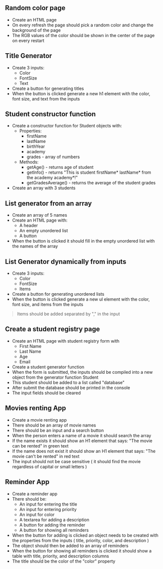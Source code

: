 ## Random color page

* Create an HTML page
* On every refresh the page should pick a random color and change the background of the page
* The RGB values of the color should be shown in the center of the page on every restart

## Title Generator

* Create 3 inputs:
    * Color
    * FontSize
    * Text
* Create a button for generating titles
* When the button is clicked generate a new h1 element with the color, font size, and text from the inputs

## Student constructor function

* Create a constructor function for Student objects with:
    * Properties:
        * firstName
        * lastName
        * birthYear
        * academy
        * grades - array of numbers
    * Methods:
        * getAge() - returns age of student
        * getInfo() - returns "This is student firstName* lastName* from the academy academy*!"
        * getGradesAverage() - returns the average of the student grades
* Create an array with 3 students

## List generator from an array

* Create an array of 5 names
* Create an HTML page with:
    * A header
    * An empty unordered list
    * A button
* When the button is clicked it should fill in the empty unordered list with the names of the array

## List Generator dynamically from inputs

* Create 3 inputs:
    * Color
    * FontSize
    * Items
* Create a button for generating unordered lists
* When the button is clicked generate a new ul element with the color, font size, and items from the inputs

> Items should be added separated by "," in the input

## Create a student registry page

* Create an HTML page with student registry form with
    * First Name
    * Last Name
    * Age
    * Email
* Create a student generator function
* When the form is submitted, the inputs should be compiled into a new object from the generator function Student
* This student should be added to a list called "database"
* After submit the database should be printed in the console
* The input fields should be cleared

## Movies renting App

* Create a movie renting app
* There should be an array of movie names
* There should be an input and a search button
* When the person enters a name of a movie it should search the array
* If the name exists it should show an H1 element that says: "The movie can be rented" in green text
* If the name does not exist it should show an H1 element that says: "The movie can't be rented" in red text
* The input should not be case sensitive ( it should find the movie regardless of capital or small letters )

## Reminder App

* Create a reminder app
* There should be:
    * An input for entering the title
    * An input for entering priority
    * An input for color
    * A textarea for adding a description
    * A button for adding the reminder
    * A button for showing all reminders
* When the button for adding is clicked an object needs to be created with the properties from the inputs ( title,
  priority, color, and description )
* The object should then be added to an array of reminders
* When the button for showing all reminders is clicked it should show a table with title, priority, and description
  columns
* The title should be the color of the "color" property
